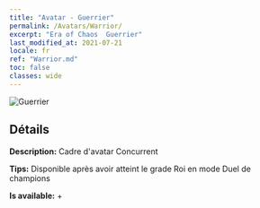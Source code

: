 ```yaml
---
title: "Avatar - Guerrier"
permalink: /Avatars/Warrior/
excerpt: "Era of Chaos  Guerrier"
last_modified_at: 2021-07-21
locale: fr
ref: "Warrior.md"
toc: false
classes: wide
---
```

 ![Guerrier](/images/a/avatarFrame_1.png)

## Détails

 **Description:** Cadre d'avatar Concurrent 

 **Tips:** Disponible après avoir atteint le grade Roi en mode Duel de champions 

 **Is available:**  + 

